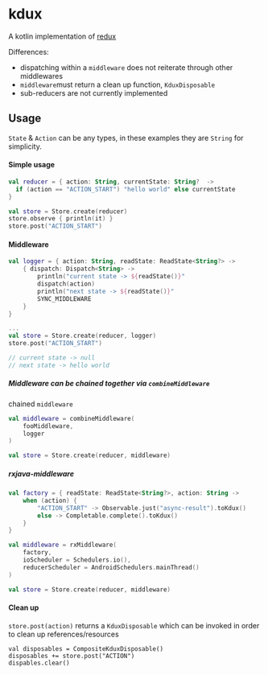# kdux

A kotlin implementation of [redux](https://redux.js.org/)

Differences:

- dispatching within a `middleware` does not reiterate through other middlewares
- `middleware`must return a clean up function, `KduxDisposable`
- sub-reducers are not currently implemented

## Usage

`State` & `Action` can be any types, in these examples they are `String` for simplicity.

#### Simple usage

```kotlin
val reducer = { action: String, currentState: String?  ->
  if (action == "ACTION_START") "hello world" else currentState
}

val store = Store.create(reducer)
store.observe { println(it) }
store.post("ACTION_START")
```


#### Middleware

```kotlin
val logger = { action: String, readState: ReadState<String?> ->
    { dispatch: Dispatch<String> ->
        println("current state -> ${readState()}"
        dispatch(action)
        println("next state -> ${readState()}"
        SYNC_MIDDLEWARE
    }
}

...
val store = Store.create(reducer, logger)
store.post("ACTION_START")

// current state -> null
// next state -> hello world
```

##### Middleware can be chained together via `combineMiddleware`

chained `middleware` 

```kotlin
val middleware = combineMiddleware(
    fooMiddleware,
    logger
)

val store = Store.create(reducer, middleware)
```

##### rxjava-middleware

```kotlin
val factory = { readState: ReadState<String?>, action: String ->
    when (action) {
        "ACTION_START" -> Observable.just("async-result").toKdux()
        else -> Completable.complete().toKdux()
    }
}

val middleware = rxMiddleware(
    factory, 
    ioScheduler = Schedulers.io(), 
    reducerScheduler = AndroidSchedulers.mainThread()
)

val store = Store.create(reducer, middleware)
```


#### Clean up

`store.post(action)` returns a `KduxDisposable` which can be invoked in order to clean up references/resources

```
val disposables = CompositeKduxDisposable()
disposables += store.post("ACTION")
dispables.clear()
```
